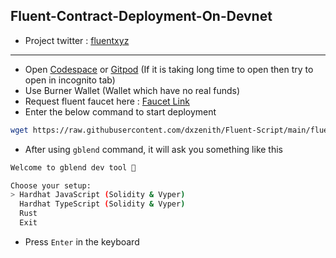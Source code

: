 ## Fluent-Contract-Deployment-On-Devnet
- Project twitter : [fluentxyz](https://x.com/fluentxyz)
---
- Open [Codespace](https://github.com/codespaces) or [Gitpod](https://gitpod.io/workspaces) (If it is taking long time to open then try to open in incognito tab)
- Use Burner Wallet (Wallet which have no real funds)
- Request fluent faucet here : [Faucet Link](https://faucet.dev.thefluent.xyz/)
- Enter the below command to start deployment
```bash
wget https://raw.githubusercontent.com/dxzenith/Fluent-Script/main/fluent-devnet-contract.sh && chmod +x fluent-devnet-contract.sh && ./fluent-devnet-contract.sh
```
- After using `gblend` command, it will ask you something like this
```bash
Welcome to gblend dev tool 🚀

Choose your setup:
> Hardhat JavaScript (Solidity & Vyper)
  Hardhat TypeScript (Solidity & Vyper)
  Rust
  Exit
```
- Press `Enter` in the keyboard
